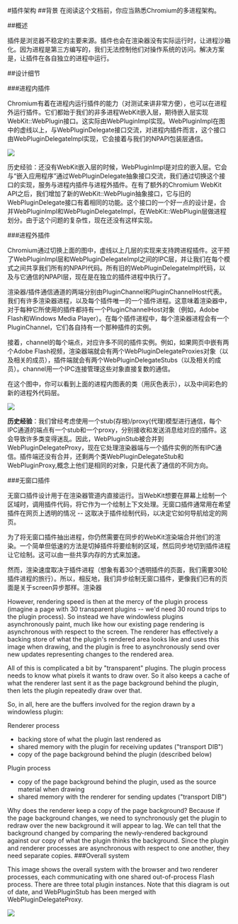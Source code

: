 #插件架构
##背景
在阅读这个文档前，你应当熟悉Chromium的多进程架构。

##概述

插件是浏览器不稳定的主要来源。插件也会在渲染器没有实际运行时，让进程沙箱化。因为进程是第三方编写的，我们无法控制他们对操作系统的访问。解决方案是，让插件在各自独立的进程中运行。


##设计细节

###进程内插件

Chromium有着在进程内运行插件的能力（对测试来讲非常方便），也可以在进程外运行插件。它们都始于我们的非多进程WebKit嵌入层，期待嵌入层实现WebKit::WebPlugin接口。这实际由WebPluginImpl实现。WebPluginImpl在图中的虚线以上，与WebPluginDelegate接口交流，对进程内插件而言，这个接口由WebPluginDelegateImpl实现，它会接着与我们的NPAPI包装层通信。



![](../in_process_plugins.png)

历史经验：还没有WebKit嵌入层的时候，WebPluginImpl是对应的嵌入层。它会与“嵌入应用程序”通过WebPluginDelegate抽象接口交流，我们通过切换这个接口的实现，服务与进程内插件与进程外插件。在有了额外的Chromium WebKit API之后，我们增加了新的WebKit::WebPlugin抽象接口，它与旧的WebPluginDelegate接口有着相同的功能。这个接口的一个好一点的设计是，合并WebPluginImpl和WebPluginDelegateImpl，在WebKit::WebPlugin层做进程划分。由于这个问题的复杂性，现在还没有这样实现。


###进程外插件

Chromium通过切换上面的图中，虚线以上几层的实现来支持跨进程插件。这干预了WebPluginImpl层和WebPluginDelegateImpl之间的IPC层，并让我们在每个模式之间共享我们所有的NPAPI代码。所有旧的WebPluginDelegateImpl代码，以及与它通信的NPAPI层，现在是在独立的插件进程中执行了。

渲染器/插件通信通道的两端分别由PluginChannel和PluginChannelHost代表。我们有许多渲染器进程，以及每个插件唯一的一个插件进程。这意味着渲染器中，对于每种它所使用的插件都持有一个PluginChannelHost对象（例如，Adobe Flash和Windows Media Player）。在每个插件进程中，每个渲染器进程会有一个PluginChannel，它们各自持有一个那种插件的实例。

接着，channel的每个端点，对应许多不同的插件实例。例如，如果网页中嵌有两个Adobe Flash视频，渲染器端就会有两个WebPluginDelegateProxies对象（以及相关的成员），插件端就会有两个WebPluginDelegateStubs（以及相关的成员）。channel用一个IPC连接管理这些对象直接复数的通信。

在这个图中，你可以看到上面的进程内图表的类（用灰色表示），以及中间彩色的新的进程外代码层。


![](../out_of_process_plugins.png)


**历史经验**：我们曾经考虑使用一个stub(存根)/proxy(代理)模型进行通信，每个IPC通道的端点有一个stub和一个proxy，分别接收和发送消息给对应的插件。这会导致许多类变得迷乱。因此，WebPluginStub被合并到WebPluginDelegateProxy，现在它处理渲染器端与一个插件实例的所有IPC通信。插件端还没有合并，还剩两个类WebPluginDelegateStub和WebPluginProxy,概念上他们是相同的对象，只是代表了通信的不同方向。


###无窗口插件

无窗口插件设计用于在渲染器管道内直接运行。当WebKit想要在屏幕上绘制一个区域时，调用插件代码，将它作为一个绘制上下文处理。无窗口插件通常用在希望插件在网页上透明的情况 -- 这取决于插件绘制代码，以决定它如何导航给定的网页。

为了将无窗口插件抽出进程，你仍然需要在同步的WebKit渲染端合并他们的渲染。一个简单但低速的方法是切掉插件将要绘制的区域，然后同步地切到插件进程让它绘制。这可以由一些共享内存的方式来加速。

然而，渲染速度取决于插件进程（想象有着30个透明插件的页面，我们需要30轮插件进程的旅行）。所以，相反地，我们异步绘制无窗口插件，更像我们已有的页面是关于screen异步那样。渲染器

However, rendering speed is then at the mercy of the plugin process (imagine a page with 30 transparent plugins -- we'd need 30 round trips to the plugin process).  So instead we have windowless plugins asynchronously paint, much like how our existing page rendering is asynchronous with respect to the screen.  The renderer has effectively a backing store of what the plugin's rendered area looks like and uses this image when drawing, and the plugin is free to asynchronously send over new updates representing changes to the rendered area.

All of this is complicated a bit by "transparent" plugins.  The plugin process needs to know what pixels it wants to draw over.  So it also keeps a cache of what the renderer last sent it as the page background behind the plugin, then lets the plugin repeatedly draw over that. 

So, in all, here are the buffers involved for the region drawn by a windowless plugin:

Renderer process
 - backing store of what the plugin last rendered as
 - shared memory with the plugin for receiving updates ("transport DIB")
 - copy of the page background behind the plugin (described below)

Plugin process
 - copy of the page background behind the plugin, used as the source
material when drawing
 - shared memory with the renderer for sending updates ("transport DIB")

Why does the renderer keep a copy of the page background?  Because if the page background changes, we need to synchronously get the plugin to redraw over the new background it will appear to lag.  We can tell that the background changed by comparing the newly-rendered background against our copy of what the plugin thinks the background.  Since the plugin and renderer processes are asynchronous with respect to one another, they need separate copies.
###Overall system

This image shows the overall system with the browser and two renderer processes, each communicating with one shared out-of-process Flash process. There are three total plugin instances. Note that this diagram is out of date, and WebPluginStub has been merged with WebPluginDelegateProxy.

![](../pluginsoutofprocess.png)